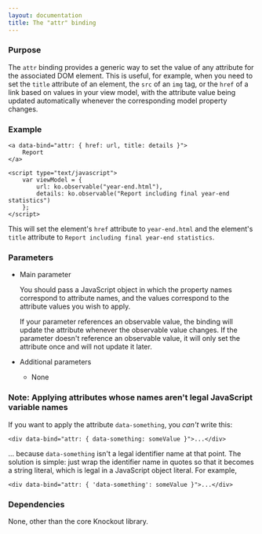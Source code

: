 ```yaml
---
layout: documentation
title: The "attr" binding
---
```


### Purpose
The `attr` binding provides a generic way to set the value of any attribute for the associated DOM element.  This is useful, for example, when you need to set the `title` attribute of an element, the `src` of an `img` tag, or the `href` of a link based on values in your view model, with the attribute value being updated automatically whenever the corresponding model property changes.

### Example
    <a data-bind="attr: { href: url, title: details }">
        Report
    </a>
    
    <script type="text/javascript">
        var viewModel = {
            url: ko.observable("year-end.html"),
            details: ko.observable("Report including final year-end statistics")
        };
    </script>

This will set the element's `href` attribute to `year-end.html` and the element's `title` attribute to `Report including final year-end statistics`.

### Parameters

 * Main parameter
   
   You should pass a JavaScript object in which the property names correspond to attribute names, and the values correspond to the attribute values you wish to apply.
 
   If your parameter references an observable value, the binding will update the attribute whenever the observable value changes. If the parameter doesn't reference an observable value, it will only set the attribute once and will not update it later.
   
 * Additional parameters 

   * None
   
### Note: Applying attributes whose names aren't legal JavaScript variable names

If you want to apply the attribute `data-something`, you *can't* write this:

    <div data-bind="attr: { data-something: someValue }">...</div>

... because `data-something` isn't a legal identifier name at that point. The solution is simple: just wrap the identifier name in quotes so that it becomes a string literal, which is legal in a JavaScript object literal. For example,

    <div data-bind="attr: { 'data-something': someValue }">...</div>

### Dependencies

None, other than the core Knockout library.